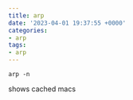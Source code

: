 ```yaml
---
title: arp
date: '2023-04-01 19:37:55 +0000'
categories:
- arp
tags:
- arp
---
```



    arp -n

shows cached macs
